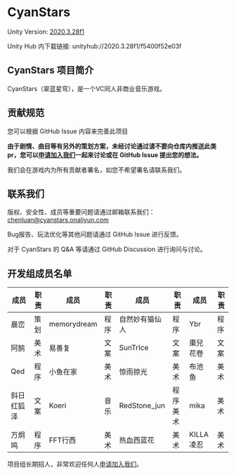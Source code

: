 # CyanStars

Unity Version: [2020.3.28f1](https://unity3d.com/get-unity/download/archive)

Unity Hub 内下载链接: unityhub://2020.3.28f1/f5400f52e03f

## CyanStars 项目简介

CyanStars（翠蓝星穹），是一个VC同人非商业音乐游戏。

## 贡献规范

您可以根据 GitHub Issue 内容来完善此项目

**由于剧情、曲目等有另外的策划方案，未经讨论通过请不要向仓库内推送此类 pr，您可以[申请加入我们](http://chenluan.mikecrm.com/JeKq3DU)一起来讨论或在 GitHub Issue 提出您的想法。**

我们会在游戏内为所有贡献者署名，如您不希望署名请联系我们。


## 联系我们

版权、安全性、成员等重要问题请通过邮箱联系我们：<chenluan@cyanstars.onaliyun.com>

Bug报告、玩法优化等其他问题请通过 GitHub Issue 进行反馈。

对于 CyanStars 的 Q&A 等请通过 GitHub Discussion 进行询问与讨论。

## 开发组成员名单

| 成员 | 职责 | 成员 | 职责 | 成员 | 职责 | 成员 | 职责 |
| ---- | ---- | ---- | ---- | ---- | ---- | ---- | ---- |
| 晨峦 | 策划 | memorydream | 程序 | 自然妙有猫仙人 | 程序 | Ybr | 程序 |
| 阿鹄 | 美术 | 易善复 | 文案 | SunTrIce | 文案 | 棗兒花卷 | 文案 | 
| Qed | 程序 | 小鱼在家 | 美术 | 惊雨掠光 | 美术 | 布池鱼 | 美术 |
| 斜日红狐泽 | 文案 | Koeri | 音乐 | RedStone_jun | 程序 美术 | mika | 美术 |
| 万炯鸣 | 程序 | FFT行西 | 美术 | 热血西蓝花 | 美术 | KILLA凌忍 | 美术 |

项目组长期招人，非常欢迎任何人[申请加入我们](http://chenluan.mikecrm.com/JeKq3DU)。